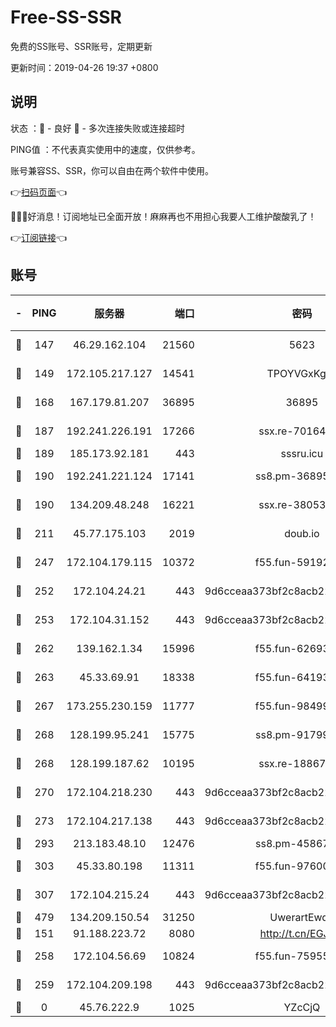 # Free-SS-SSR

免费的SS账号、SSR账号，定期更新

更新时间：2019-04-26 19:37 +0800

## 说明

状态     ：🙂 - 良好 🙁 - 多次连接失败或连接超时

PING值   ：不代表真实使用中的速度，仅供参考。

账号兼容SS、SSR，你可以自由在两个软件中使用。

👉[扫码页面](https://liesauer.github.io/Free-SS-SSR/)👈

🎉🎉🎉好消息！订阅地址已全面开放！麻麻再也不用担心我要人工维护酸酸乳了！

👉[订阅链接](https://www.liesauer.net/yogurt/subscribe?ACCESS_TOKEN=DAYxR3mMaZAsaqUb)👈

## 账号

|-|PING|服务器|端口|密码|加密方式|区域|
|:----:|:----:|:-----:|-----:|:----:|:----:|:----:|
|🙂|147|46.29.162.104|21560|5623|aes-128-ctr|RU|
|🙂|149|172.105.217.127|14541|TPOYVGxKglpi|aes-256-cfb|JP|
|🙂|168|167.179.81.207|36895|36895|aes-256-cfb|JP|
|🙂|187|192.241.226.191|17266|ssx.re-70164154|aes-256-cfb|US|
|🙂|189|185.173.92.181|443|sssru.icu|rc4-md5|RU|
|🙂|190|192.241.221.124|17141|ss8.pm-36895693|aes-256-cfb|US|
|🙂|190|134.209.48.248|16221|ssx.re-38053204|aes-256-cfb|US|
|🙂|211|45.77.175.103|2019|doub.io|aes-128-ctr|SG|
|🙂|247|172.104.179.115|10372|f55.fun-59192456|aes-256-cfb|SG|
|🙂|252|172.104.24.21|443|9d6cceaa373bf2c8acb22e60b6a58be6|aes-256-cfb|US|
|🙂|253|172.104.31.152|443|9d6cceaa373bf2c8acb22e60b6a58be6|aes-256-cfb|US|
|🙂|262|139.162.1.34|15996|f55.fun-62693899|aes-256-cfb|SG|
|🙂|263|45.33.69.91|18338|f55.fun-64193387|aes-256-cfb|US|
|🙂|267|173.255.230.159|11777|f55.fun-98499590|aes-256-cfb|US|
|🙂|268|128.199.95.241|15775|ss8.pm-91799488|aes-256-cfb|SG|
|🙂|268|128.199.187.62|10195|ssx.re-18867296|aes-256-cfb|SG|
|🙂|270|172.104.218.230|443|9d6cceaa373bf2c8acb22e60b6a58be6|aes-256-cfb|US|
|🙂|273|172.104.217.138|443|9d6cceaa373bf2c8acb22e60b6a58be6|aes-256-cfb|US|
|🙂|293|213.183.48.10|12476|ss8.pm-45867021|rc4-md5|RU|
|🙂|303|45.33.80.198|11311|f55.fun-97600550|aes-256-cfb|US|
|🙂|307|172.104.215.24|443|9d6cceaa373bf2c8acb22e60b6a58be6|aes-256-cfb|US|
|🙂|479|134.209.150.54|31250|UwerartEwqe|chacha20|IN|
|🙂|151|91.188.223.72|8080|http://t.cn/EGJIyrl|rc4-md5|RU|
|🙂|258|172.104.56.69|10824|f55.fun-75955527|aes-256-cfb|SG|
|🙂|259|172.104.209.198|443|9d6cceaa373bf2c8acb22e60b6a58be6|aes-256-cfb|US|
|🙁|0|45.76.222.9|1025|YZcCjQ|rc4-md5|JP|
